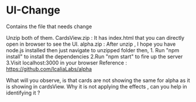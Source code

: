 # UI-Change
Contains the file that needs change

Unzip both of them.
CardsView.zip : It has index.html that you can directly open in browser to see the UI.
alpha.zip : After unzip , I hope you have node.js installed then just navigate to unzipped folder then,
                1. Run "npm install"  to install the dependencies
                2.Run "npm start" to fire up the server
                3.Visit localhost:3000 in your browser
Reference : https://github.com/IcaliaLabs/alpha

What will you observe, is that cards are not showing the same for alpha as it is showing in cardsView. Why it is not applying the effects , can you help in identifying it ?


